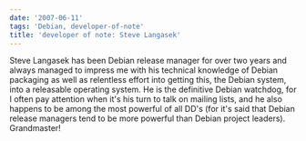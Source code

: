 ```yaml
---
date: '2007-06-11'
tags: 'Debian, developer-of-note'
title: 'developer of note: Steve Langasek'
---
```


Steve Langasek has been Debian release manager for over two years and
always managed to impress me with his technical knowledge of Debian
packaging as well as relentless effort into getting this, the Debian
system, into a releasable operating system. He is the definitive Debian
watchdog, for I often pay attention when it\'s his turn to talk on
mailing lists, and he also happens to be among the most powerful of all
DD\'s (for it\'s said that Debian release managers tend to be more
powerful than Debian project leaders). Grandmaster!
